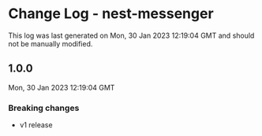 # Change Log - nest-messenger

This log was last generated on Mon, 30 Jan 2023 12:19:04 GMT and should not be manually modified.

## 1.0.0

Mon, 30 Jan 2023 12:19:04 GMT

### Breaking changes

- v1 release
